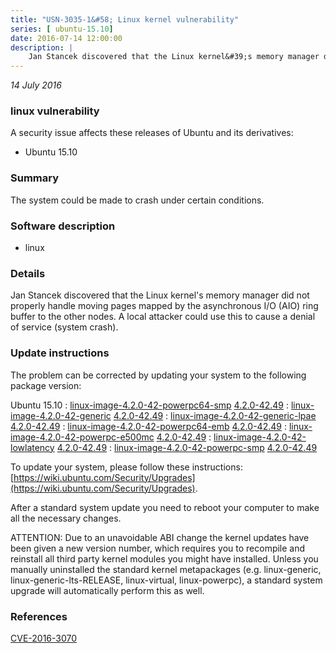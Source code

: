 ```yaml
---
title: "USN-3035-1&#58; Linux kernel vulnerability"
series: [ ubuntu-15.10]
date: 2016-07-14 12:00:00
description: |
    Jan Stancek discovered that the Linux kernel&#39;s memory manager did not properly handle moving pages mapped by the asynchronous I/O (AIO) ring buffer to the other nodes. A local attacker could use this to cause a denial of service (system crash). 
--- 
```

 
 

*14 July 2016*

### linux vulnerability

A security issue affects these releases of Ubuntu and its derivatives:

* Ubuntu 15.10

### Summary

The system could be made to crash under certain conditions. 

### Software description

* linux 

### Details

Jan Stancek discovered that the Linux kernel&#39;s memory manager did not properly handle moving pages mapped by the asynchronous I/O (AIO) ring buffer to the other nodes. A local attacker could use this to cause a denial of service (system crash). 

### Update instructions

The problem can be corrected by updating your system to the following package version:

Ubuntu 15.10
 : [linux-image-4.2.0-42-powerpc64-smp](https://launchpad.net/ubuntu/+source/linux) <span> [4.2.0-42.49](https://launchpad.net/ubuntu/+source/linux/4.2.0-42.49) </span> 
 : [linux-image-4.2.0-42-generic](https://launchpad.net/ubuntu/+source/linux) <span> [4.2.0-42.49](https://launchpad.net/ubuntu/+source/linux/4.2.0-42.49) </span> 
 : [linux-image-4.2.0-42-generic-lpae](https://launchpad.net/ubuntu/+source/linux) <span> [4.2.0-42.49](https://launchpad.net/ubuntu/+source/linux/4.2.0-42.49) </span> 
 : [linux-image-4.2.0-42-powerpc64-emb](https://launchpad.net/ubuntu/+source/linux) <span> [4.2.0-42.49](https://launchpad.net/ubuntu/+source/linux/4.2.0-42.49) </span> 
 : [linux-image-4.2.0-42-powerpc-e500mc](https://launchpad.net/ubuntu/+source/linux) <span> [4.2.0-42.49](https://launchpad.net/ubuntu/+source/linux/4.2.0-42.49) </span> 
 : [linux-image-4.2.0-42-lowlatency](https://launchpad.net/ubuntu/+source/linux) <span> [4.2.0-42.49](https://launchpad.net/ubuntu/+source/linux/4.2.0-42.49) </span> 
 : [linux-image-4.2.0-42-powerpc-smp](https://launchpad.net/ubuntu/+source/linux) <span> [4.2.0-42.49](https://launchpad.net/ubuntu/+source/linux/4.2.0-42.49) </span> 

To update your system, please follow these instructions: [https://wiki.ubuntu.com/Security/Upgrades](https://wiki.ubuntu.com/Security/Upgrades).

After a standard system update you need to reboot your computer to make all the necessary changes.

ATTENTION: Due to an unavoidable ABI change the kernel updates have been given a new version number, which requires you to recompile and reinstall all third party kernel modules you might have installed. Unless you manually uninstalled the standard kernel metapackages (e.g. linux-generic, linux-generic-lts-RELEASE, linux-virtual, linux-powerpc), a standard system upgrade will automatically perform this as well. 

### References

 
 [CVE-2016-3070](http://people.ubuntu.com/~ubuntu-security/cve/CVE-2016-3070)
 


